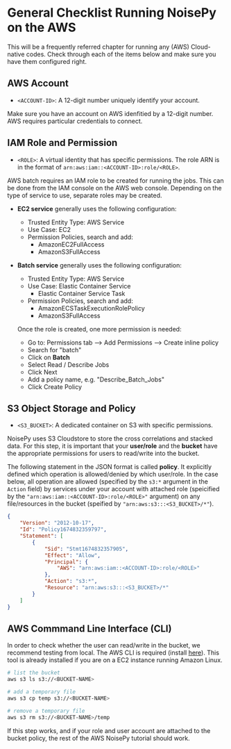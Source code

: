 # General Checklist Running NoisePy on the AWS
This will be a frequently referred chapter for running any (AWS) Cloud-native codes. Check through each of the items below and make sure you have them configured right.

## AWS Account
* `<ACCOUNT-ID>`: A 12-digit number uniquely identify your account.

Make sure you have an account on AWS idenfitied by a 12-digit number. AWS requires particular credentials to connect.

## IAM Role and Permission
* `<ROLE>`: A virtual identity that has specific permissions. The role ARN is in the format of `arn:aws:iam::<ACCOUNT-ID>:role/<ROLE>`.

AWS batch requires an IAM role to be created for running the jobs. This can be done from the IAM console on the AWS web console. Depending on the type of service to use, separate roles may be created. 

* **EC2 service** generally uses the following configuration:
    - Trusted Entity Type: AWS Service
    - Use Case: EC2
    - Permission Policies, search and add:
        - AmazonEC2FullAccess
        - AmazonS3FullAccess

* **Batch service** generally uses the following configuration:
    - Trusted Entity Type: AWS Service
    - Use Case: Elastic Container Service
        - Elastic Container Service Task
    - Permission Policies, search and add:
        - AmazonECSTaskExecutionRolePolicy
        - AmazonS3FullAccess

    Once the role is created, one more permission is needed:
    - Go to: Permissions tab --> Add Permissions --> Create inline policy
    - Search for "batch"
    - Click on **Batch**
    - Select Read / Describe Jobs
    - Click Next
    - Add a policy name, e.g. "Describe_Batch_Jobs"
    - Click Create Policy

## S3 Object Storage and Policy
* `<S3_BUCKET>`: A dedicated container on S3 with specific permissions.

NoisePy uses S3 Cloudstore to store the cross correlations and stacked data. For this step, it is important that your **user/role** and the **bucket** have the appropriate permissions for users to read/write into the bucket.

The following statement in the JSON format is called **policy**. It explicitly defined which operation is allowed/denied by which user/role. In the case below, all operation are allowed (specified by the `s3:*` argument in the `Action` field) by services under your account with attached role (speicified by the `"arn:aws:iam::<ACCOUNT-ID>:role/<ROLE>"` argument) on any file/resources in the bucket (speified by `"arn:aws:s3:::<S3_BUCKET>/*"`).
```json
{
    "Version": "2012-10-17",
    "Id": "Policy1674832359797",
    "Statement": [
        {
            "Sid": "Stmt1674832357905",
            "Effect": "Allow",
            "Principal": {
                "AWS": "arn:aws:iam::<ACCOUNT-ID>:role/<ROLE>"
            },
            "Action": "s3:*",
            "Resource": "arn:aws:s3:::<S3_BUCKET>/*"
        }
    ]
}
```
## AWS Commmand Line Interface (CLI)
In order to check whether the user can read/write in the bucket, we recommend testing from local. The AWS CLI is required (install [here](https://aws.amazon.com/cli/)). This tool is already installed if you are on a EC2 instance running Amazon Linux.

```bash
# list the bucket
aws s3 ls s3://<BUCKET-NAME>

# add a temporary file
aws s3 cp temp s3://<BUCKET-NAME>

# remove a temporary file
aws s3 rm s3://<BUCKET-NAME>/temp
```

If this step works, and if your role and user account are attached to the bucket policy, the rest of the AWS NoisePy tutorial should work.